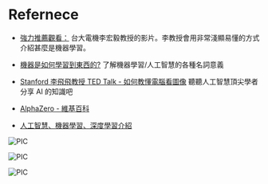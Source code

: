 # Refernece

- [強力推薦觀看：](https://www.youtube.com/watch?v=CXgbekl66jc&feature=youtu.be)
台大電機李宏毅教授的影片。李教授會用非常淺顯易懂的方式介紹甚麼是機器學習。

- [機器是如何學習到東西的?](https://kopu.chat/2017/07/28/機器是怎麼從資料中「學」到東西的呢/)
了解機器學習/人工智慧的各種名詞意義

- [Stanford 李飛飛教授 TED Talk - 如何教懂電腦看圖像](https://www.ted.com/talks/fei_fei_li_how_we_re_teaching_computers_to_understand_pictures?language=zh-tw)
聽聽人工智慧頂尖學者分享 AI 的知識吧

- [AlphaZero - 維基百科](https://zh.wikipedia.org/wiki/AlphaZero)

- [人工智慧、機器學習、深度學習介紹](http://tensorflowkeras.blogspot.com/2017/06/blog-post_15.html)

![PIC](https://1.bp.blogspot.com/-GW4XoDGbCbU/WUNpbhxvaXI/AAAAAAAAAWs/llW5A9OG8qA1UM-HiJbGSOFiX7M7c3K1ACLcBGAs/s1600/image011.tif)

![PIC](https://1.bp.blogspot.com/-hVzFUiVklbw/WUNNqBLHb3I/AAAAAAAAAWE/dfcGRWIQJ4Y2LEBocoexsYcx79P3gOX_QCLcBGAs/s1600/image007.tif)

![PIC](https://4.bp.blogspot.com/-6SerYMZxdzI/WUNPoxVKr1I/AAAAAAAAAWQ/rqQvtE_5cHQxhI3xQrwBUhaLP5IKwV4NwCLcBGAs/s1600/image009.tif)
